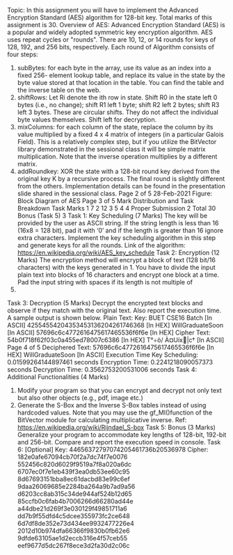 Topic:
In this assignment you will have to implement the Advanced Encryption Standard (AES)
algorithm for 128-bit key. Total marks of this assignment is 30.
Overview of AES:
Advanced Encryption Standard (AES) is a popular and widely adopted symmetric key
encryption algorithm.
AES uses repeat cycles or "rounds". There are 10, 12, or 14 rounds for keys of 128, 192,
and 256 bits, respectively.
Each round of Algorithm consists of four steps:
1. subBytes: for each byte in the array, use its value as an index into a fixed 256-
element lookup table, and replace its value in the state by the byte value stored at
that location in the table. You can find the table and the inverse table on the web.
2. shiftRows: Let Ri denote the ith row in state. Shift R0 in the state left 0 bytes (i.e.,
no change); shift R1 left 1 byte; shift R2 left 2 bytes; shift R3 left 3 bytes. These
are circular shifts. They do not affect the individual byte values themselves. Shift
left for decryption.
3. mixColumns: for each column of the state, replace the column by its value
multiplied by a fixed 4 x 4 matrix of integers (in a particular Galois Field). This is
a relatively complex step, but if you utilize the BitVector library demonstrated in
the sessional class it will be simple matrix multiplication. Note that the inverse
operation multiplies by a different matrix.
4. addRoundkey: XOR the state with a 128-bit round key derived from the original
key K by a recursive process.
The final round is slightly different from the others. Implementation details can be found
in the presentation slide shared in the sessional class.
Page 2 of 5
28-Feb-2021
Figure: Block Diagram of AES
Page 3 of 5
Mark Distribution and Task Breakdown
Task Marks
1 7
2 12
3 5
4 4
Proper Submission 2
Total 30
Bonus (Task 5) 3
Task 1: Key Scheduling (7 Marks)
The key will be provided by the user as ASCII string. If the string length is less than 16
(16x8 = 128 bit), pad it with ‘0’ and if the length is greater than 16 ignore extra
characters.
Implement the key scheduling algorithm in this step and generate keys for all the rounds.
Link of the algorithm: https://en.wikipedia.org/wiki/AES_key_schedule
Task 2: Encryption (12 Marks)
The encryption method will encrypt a block of text (128 bit/16 characters) with the keys
generated in 1. You have to divide the input plain text into blocks of 16 characters and
encrypt one block at a time. Pad the input string with spaces if its length is not multiple of
16.
Task 3: Decryption (5 Marks)
Decrypt the encrypted text blocks and observe if they match with the original text. Also
report the execution time. A sample output is shown below.
Plain Text:
Key:
BUET CSE16 Batch [In ASCII]
42554554204353453136204261746368 [In HEX]
WillGraduateSoon [In ASCII]
57696c6c4772616475617465536f6f6e [In HEX]
Cipher Text:
54b0f718f62f03c0a455ed78007c6386 [In HEX]
T°÷ö/ À¤Uíx􀳦|c† [In ASCII]
Page 4 of 5
Deciphered Text:
57696c6c4772616475617465536f6f6e [In HEX]
WillGraduateSoon [In ASCII]
Execution Time
Key Scheduling: 0.01599264144897461 seconds
Encryption Time: 0.2241218090057373 seconds
Decryption Time: 0.3562753200531006 seconds
Task 4: Additional Functionalities (4 Marks)
1. Modify your program so that you can encrypt and decrypt not only text but also
other objects (e.g., pdf, image etc.)
2. Generate the S-Box and the Inverse S-Box tables instead of using hardcoded
values. Note that you may use the gf_MI()function of the BitVector module for
calculating multiplicative inverse.
Ref: https://en.wikipedia.org/wiki/Rijndael_S-box
Task 5: Bonus (3 Marks)
Generalize your program to accommodate key lengths of 128-bit, 192-bit and 256-bit.
Compare and report the execution speed in console.
Task 6: [Optional]
Key:
44656372797074205461736b20536978
Cipher:
182e0afe67094cb70f2a7dc74f7e0076
552456c820d6029f9519a7f8a020a6dc
6707ec0f7e1eb439f3ea0db53ee60c95
8d67693151bba8ec61dacbd83e99c6ef
9daa26069685e2284ba264a9b7ad9a56
d6203cc8ab315c34de944af524b12d65
85ccfb0c6fab4b7006266d66280ad44e
a44dbe21d269f3e030129f49851711a6
dd7b9f55dfd4c5dcee355973fc2ce648
6d7df8de352e73d434ee9932477226e4
2012d10b974dfa66366f9830b0fb62e6
9dfde63105ae1d2eccb316e4f57ceb55
eef9677d5dc267f8ece3d2fa30d2c06c